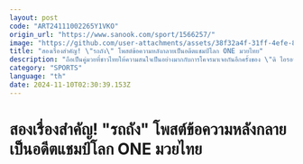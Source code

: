 ```yaml
---
layout: post
code: "ART24111002265Y1VKO"
origin_url: "https://www.sanook.com/sport/1566257/"
image: "https://github.com/user-attachments/assets/38f32a4f-31ff-4efe-8b20-ddecc82ae9ad"
title: "สองเรื่องสำคัญ! \"รถถัง\" โพสต์ข้อความหลังกลายเป็นอดีตแชมป์โลก ONE มวยไทย"
description: "ถือเป็นคู่มวยที่ชาวไทยให้ความสนใจเป็นอย่างมากกับการโคจรมาเจอกันอีกครั้งของ \"ดิ ไอรอนแมน\" รถถัง จิตรเมืองนนท์ กับ จาค็อบ สมิธ คู่ปรับเก่าจากสหราชอาณาจักร ในศึก ONE 169 เมื่อวันเสาร์ที่ 9 พฤศจิกายน ที่ผ่านมา"
category: "SPORTS"
language: "th"
date: 2024-11-10T02:30:39.153Z
---
```


# สองเรื่องสำคัญ! "รถถัง" โพสต์ข้อความหลังกลายเป็นอดีตแชมป์โลก ONE มวยไทย